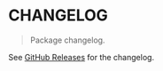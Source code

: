 # CHANGELOG

> Package changelog.

See [GitHub Releases](https://github.com/stdlib-js/stats-base-dists-poisson-skewness/releases) for the changelog.